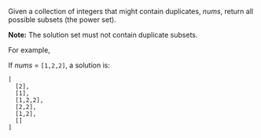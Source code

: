 Given a collection of integers that might contain duplicates, *nums*, return all possible subsets (the power set).

**Note:** The solution set must not contain duplicate subsets.

For example,

If *nums* = `[1,2,2]`, a solution is:

```
[
  [2],
  [1],
  [1,2,2],
  [2,2],
  [1,2],
  []
]
```
